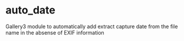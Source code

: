 auto_date
========

Gallery3 module to automatically add extract capture date from the file name in the absense of EXIF information
